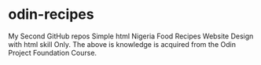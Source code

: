 # odin-recipes
My Second GitHub repos
Simple html Nigeria Food Recipes Website Design with html skill Only.
The above is knowledge is acquired from the Odin Project Foundation Course.